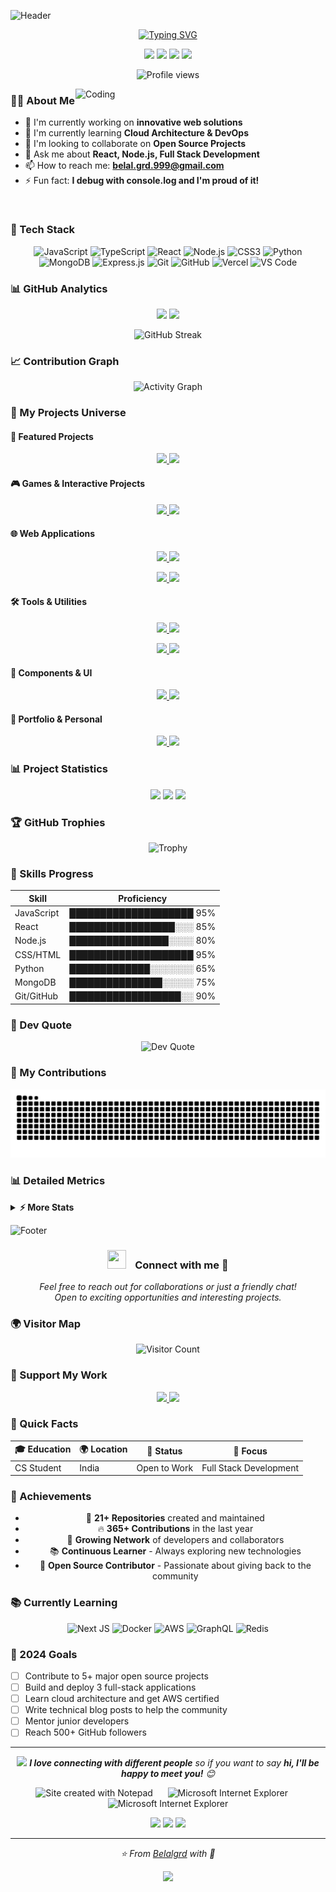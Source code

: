 <!-- Animated Wave Header -->
![Header](https://capsule-render.vercel.app/api?type=waving&color=gradient&customColorList=0,2,2,5,30&height=280&section=header&text=Md%20Belal%20Ansari&fontSize=90&animation=fadeIn&fontAlignY=35&desc=Full%20Stack%20Developer%20|%20Building%20Tomorrow&descAlignY=55&descAlign=50)

<!-- Typing Animation -->
<p align="center">
  <a href="https://github.com/DenverCoder1/readme-typing-svg">
    <img src="https://readme-typing-svg.herokuapp.com?font=Fira+Code&pause=1000&color=2F81F7&center=true&vCenter=true&random=false&width=600&lines=Coding+for+a+better+tomorrow;Passionate+about+building+things;Open+Source+Enthusiast;Always+learning+new+technologies" alt="Typing SVG" />
  </a>
</p>

<!-- Social Links with Badges -->
<p align="center">
  <a href="https://twitter.com/qbal_aadil_grd"><img src="https://img.shields.io/badge/Twitter-%231DA1F2.svg?style=for-the-badge&logo=Twitter&logoColor=white"/></a>
  <a href="https://linkedin.com/in/md-belal-ansari-885182227"><img src="https://img.shields.io/badge/linkedin-%230077B5.svg?style=for-the-badge&logo=linkedin&logoColor=white"/></a>
  <a href="https://orcid.org/0009-0008-8413-5936"><img src="https://img.shields.io/badge/ORCID-A6CE39?style=for-the-badge&logo=ORCID&logoColor=white"/></a>
  <a href="https://portfolio-frontend-ten-blond.vercel.app"><img src="https://img.shields.io/badge/Portfolio-FF5722?style=for-the-badge&logo=google-chrome&logoColor=white"/></a>
</p>

<!-- Profile Views Counter -->
<p align="center">
  <img src="https://komarev.com/ghpvc/?username=Belalgrd&label=Profile%20views&color=0e75b6&style=flat" alt="Profile views" />
</p>

<!-- About Me Section with Cool Formatting -->
<img align="right" alt="Coding" width="400" src="https://user-images.githubusercontent.com/74038190/229223263-cf2e4b07-2615-4f87-9c38-e37600f8381a.gif">

### 👨‍💻 About Me

- 🔭 I'm currently working on **innovative web solutions**
- 🌱 I'm currently learning **Cloud Architecture & DevOps**
- 👯 I'm looking to collaborate on **Open Source Projects**
- 💬 Ask me about **React, Node.js, Full Stack Development**
- 📫 How to reach me: **belal.grd.999@gmail.com**
- ⚡ Fun fact: **I debug with console.log and I'm proud of it!**

<br clear="both">

<!-- Tech Stack with Animated Icons -->
### 🚀 Tech Stack

<div align="center">
  
![JavaScript](https://img.shields.io/badge/javascript-%23323330.svg?style=for-the-badge&logo=javascript&logoColor=%23F7DF1E)
![TypeScript](https://img.shields.io/badge/typescript-%23007ACC.svg?style=for-the-badge&logo=typescript&logoColor=white)
![React](https://img.shields.io/badge/react-%2320232a.svg?style=for-the-badge&logo=react&logoColor=%2361DAFB)
![Node.js](https://img.shields.io/badge/node.js-6DA55F?style=for-the-badge&logo=node.js&logoColor=white)
![CSS3](https://img.shields.io/badge/css3-%231572B6.svg?style=for-the-badge&logo=css3&logoColor=white)
![Python](https://img.shields.io/badge/python-3670A0?style=for-the-badge&logo=python&logoColor=ffdd54)
![MongoDB](https://img.shields.io/badge/MongoDB-%234ea94b.svg?style=for-the-badge&logo=mongodb&logoColor=white)
![Express.js](https://img.shields.io/badge/express.js-%23404d59.svg?style=for-the-badge&logo=express&logoColor=%2361DAFB)
![Git](https://img.shields.io/badge/git-%23F05033.svg?style=for-the-badge&logo=git&logoColor=white)
![GitHub](https://img.shields.io/badge/github-%23121011.svg?style=for-the-badge&logo=github&logoColor=white)
![Vercel](https://img.shields.io/badge/vercel-%23000000.svg?style=for-the-badge&logo=vercel&logoColor=white)
![VS Code](https://img.shields.io/badge/VS%20Code-0078d7.svg?style=for-the-badge&logo=visual-studio-code&logoColor=white)

</div>

<!-- GitHub Stats with Dark Theme -->
### 📊 GitHub Analytics

<p align="center">
  <img height="180em" src="https://github-readme-stats.vercel.app/api?username=Belalgrd&show_icons=true&count_private=true&theme=tokyonight&hide_border=true&bg_color=0D1117" />
  <img height="180em" src="https://github-readme-stats.vercel.app/api/top-langs/?username=Belalgrd&langs_count=8&theme=tokyonight&hide_border=true&bg_color=0D1117&layout=compact" />
</p>

<!-- GitHub Streak Stats -->
<p align="center">
  <img src="https://github-readme-streak-stats.herokuapp.com/?user=Belalgrd&theme=tokyonight&hide_border=true&background=0D1117" alt="GitHub Streak" />
</p>

<!-- Activity Graph -->
### 📈 Contribution Graph

<p align="center">
  <img src="https://github-readme-activity-graph.vercel.app/graph?username=Belalgrd&theme=tokyo-night&hide_border=true&bg_color=0D1117" alt="Activity Graph" />
</p>

<!-- Complete Project Showcase -->
### 🚀 My Projects Universe

#### 🌟 Featured Projects
<p align="center">
  <a href="https://github.com/Belalgrd/billing-software">
    <img src="https://github-readme-stats.vercel.app/api/pin/?username=Belalgrd&repo=billing-software&theme=tokyonight&hide_border=true&bg_color=0D1117" />
  </a>
  <a href="https://github.com/Belalgrd/Auth-Form">
    <img src="https://github-readme-stats.vercel.app/api/pin/?username=Belalgrd&repo=Auth-Form&theme=tokyonight&hide_border=true&bg_color=0D1117" />
  </a>
</p>

#### 🎮 Games & Interactive Projects
<p align="center">
  <a href="https://github.com/Belalgrd/Rock-Paper-Scissors">
    <img src="https://github-readme-stats.vercel.app/api/pin/?username=Belalgrd&repo=Rock-Paper-Scissors&theme=tokyonight&hide_border=true&bg_color=0D1117" />
  </a>
  <a href="https://github.com/Belalgrd/tic-tac-toes">
    <img src="https://github-readme-stats.vercel.app/api/pin/?username=Belalgrd&repo=tic-tac-toes&theme=tokyonight&hide_border=true&bg_color=0D1117" />
  </a>
</p>

#### 🌐 Web Applications
<p align="center">
  <a href="https://github.com/Belalgrd/facebook-clone">
    <img src="https://github-readme-stats.vercel.app/api/pin/?username=Belalgrd&repo=facebook-clone&theme=tokyonight&hide_border=true&bg_color=0D1117" />
  </a>
  <a href="https://github.com/Belalgrd/Health-News">
    <img src="https://github-readme-stats.vercel.app/api/pin/?username=Belalgrd&repo=Health-News&theme=tokyonight&hide_border=true&bg_color=0D1117" />
  </a>
</p>

<p align="center">
  <a href="https://github.com/Belalgrd/weather-app">
    <img src="https://github-readme-stats.vercel.app/api/pin/?username=Belalgrd&repo=weather-app&theme=tokyonight&hide_border=true&bg_color=0D1117" />
  </a>
  <a href="https://github.com/Belalgrd/Quiz-System">
    <img src="https://github-readme-stats.vercel.app/api/pin/?username=Belalgrd&repo=Quiz-System&theme=tokyonight&hide_border=true&bg_color=0D1117" />
  </a>
</p>

#### 🛠️ Tools & Utilities
<p align="center">
  <a href="https://github.com/Belalgrd/ocr-info-extractor">
    <img src="https://github-readme-stats.vercel.app/api/pin/?username=Belalgrd&repo=ocr-info-extractor&theme=tokyonight&hide_border=true&bg_color=0D1117" />
  </a>
  <a href="https://github.com/Belalgrd/to-do-list">
    <img src="https://github-readme-stats.vercel.app/api/pin/?username=Belalgrd&repo=to-do-list&theme=tokyonight&hide_border=true&bg_color=0D1117" />
  </a>
</p>

<p align="center">
  <a href="https://github.com/Belalgrd/currency-converter">
    <img src="https://github-readme-stats.vercel.app/api/pin/?username=Belalgrd&repo=currency-converter&theme=tokyonight&hide_border=true&bg_color=0D1117" />
  </a>
  <a href="https://github.com/Belalgrd/password-generator">
    <img src="https://github-readme-stats.vercel.app/api/pin/?username=Belalgrd&repo=password-generator&theme=tokyonight&hide_border=true&bg_color=0D1117" />
  </a>
</p>

#### 📱 Components & UI
<p align="center">
  <a href="https://github.com/Belalgrd/Card">
    <img src="https://github-readme-stats.vercel.app/api/pin/?username=Belalgrd&repo=Card&theme=tokyonight&hide_border=true&bg_color=0D1117" />
  </a>
  <a href="https://github.com/Belalgrd/netflix-homepage">
    <img src="https://github-readme-stats.vercel.app/api/pin/?username=Belalgrd&repo=netflix-homepage&theme=tokyonight&hide_border=true&bg_color=0D1117" />
  </a>
</p>

#### 🎯 Portfolio & Personal
<p align="center">
  <a href="https://github.com/Belalgrd/portfolio-Bk">
    <img src="https://github-readme-stats.vercel.app/api/pin/?username=Belalgrd&repo=portfolio-Bk&theme=tokyonight&hide_border=true&bg_color=0D1117" />
  </a>
  <a href="https://github.com/Belalgrd/Belalgrd">
    <img src="https://github-readme-stats.vercel.app/api/pin/?username=Belalgrd&repo=Belalgrd&theme=tokyonight&hide_border=true&bg_color=0D1117" />
  </a>
</p>

<!-- Project Statistics -->
### 📊 Project Statistics

<div align="center">
  <img src="https://img.shields.io/badge/Total%20Repositories-21-blue?style=for-the-badge&logo=github" />
  <img src="https://img.shields.io/badge/Public%20Repos-21-green?style=for-the-badge&logo=github" />
  <img src="https://img.shields.io/badge/Main%20Language-JavaScript-yellow?style=for-the-badge&logo=javascript" />
</div>

<!-- Trophy Section -->
### 🏆 GitHub Trophies

<p align="center">
  <img src="https://github-profile-trophy.vercel.app/?username=Belalgrd&theme=tokyonight&no-frame=true&no-bg=true&margin-w=4&column=7" alt="Trophy" />
</p>

### 💪 Skills Progress

<div align="center">

| Skill | Proficiency |
|-------|-------------|
| JavaScript | ████████████████████ 95% |
| React | █████████████████░░░ 85% |
| Node.js | ████████████████░░░░ 80% |
| CSS/HTML | ████████████████████ 95% |
| Python | █████████████░░░░░░░ 65% |
| MongoDB | ███████████████░░░░░ 75% |
| Git/GitHub | ██████████████████░░ 90% |

</div>

<!-- Random Dev Quote -->
### 💭 Dev Quote

<p align="center">
  <img src="https://quotes-github-readme.vercel.app/api?type=horizontal&theme=tokyonight" alt="Dev Quote" />
</p>

<!-- Snake Animation -->
### 🐍 My Contributions

<p align="center">
<img src="https://raw.githubusercontent.com/Belalgrd/Belalgrd/output/github-contribution-grid-snake-dark.svg" alt="Snake animation" /></p>

<!-- Metrics -->
### 📊 Detailed Metrics

<details>
<summary><b>⚡ More Stats</b></summary>
<p align="center">
  <img src="https://github-profile-summary-cards.vercel.app/api/cards/profile-details?username=Belalgrd&theme=tokyonight" alt="Profile Details" />
  <img src="https://github-profile-summary-cards.vercel.app/api/cards/repos-per-language?username=Belalgrd&theme=tokyonight" alt="Repos per Language" />
  <img src="https://github-profile-summary-cards.vercel.app/api/cards/most-commit-language?username=Belalgrd&theme=tokyonight" alt="Most Commit Language" />
  <img src="https://github-profile-summary-cards.vercel.app/api/cards/stats?username=Belalgrd&theme=tokyonight" alt="Stats" />
  <img src="https://github-profile-summary-cards.vercel.app/api/cards/productive-time?username=Belalgrd&theme=tokyonight" alt="Productive Time" />
</p>
</details>

<!-- Footer Wave -->
![Footer](https://capsule-render.vercel.app/api?type=waving&color=gradient&customColorList=0,2,2,5,30&height=120&section=footer)

<!-- Connect Section -->
<h3 align="center">
  <img src="https://media.giphy.com/media/iY8CRBdQXODJSCERIr/giphy.gif" width="30" height="30" style="margin-right: 10px;">
  Connect with me 🤝
</h3>

<p align="center">
  <em>
    Feel free to reach out for collaborations or just a friendly chat! <br>
    Open to exciting opportunities and interesting projects.
  </em>
</p>

<!-- Visitor Map -->
### 🌍 Visitor Map

<p align="center">
  <img src="https://profile-counter.glitch.me/Belalgrd/count.svg" alt="Visitor Count" />
</p>

<!-- Support Section -->
### 💖 Support My Work

<p align="center">
  <a href="https://www.buymeacoffee.com/belalgrd">
    <img src="https://img.shields.io/badge/Buy%20Me%20a%20Coffee-ffdd00?style=for-the-badge&logo=buy-me-a-coffee&logoColor=black" />
  </a>
  <a href="https://github.com/sponsors/Belalgrd">
    <img src="https://img.shields.io/badge/sponsor-30363D?style=for-the-badge&logo=GitHub-Sponsors&logoColor=#EA4AAA" />
  </a>
</p>

<!-- Fun Facts -->
### 🎯 Quick Facts

<div align="center">

| 🎓 Education | 🌍 Location | 💼 Status | 🎯 Focus |
|-------------|------------|-----------|----------|
| CS Student | India | Open to Work | Full Stack Development |

</div>

<!-- Achievements -->
### 🏅 Achievements

<div align="center">

- 🎯 **21+ Repositories** created and maintained
- 🔥 **365+ Contributions** in the last year
- 👥 **Growing Network** of developers and collaborators
- 📚 **Continuous Learner** - Always exploring new technologies
- 🌟 **Open Source Contributor** - Passionate about giving back to the community

</div>

<!-- Currently Learning -->
### 📚 Currently Learning

<div align="center">

![Next JS](https://img.shields.io/badge/Next-black?style=for-the-badge&logo=next.js&logoColor=white)
![Docker](https://img.shields.io/badge/docker-%230db7ed.svg?style=for-the-badge&logo=docker&logoColor=white)
![AWS](https://img.shields.io/badge/AWS-%23FF9900.svg?style=for-the-badge&logo=amazon-aws&logoColor=white)
![GraphQL](https://img.shields.io/badge/-GraphQL-E10098?style=for-the-badge&logo=graphql&logoColor=white)
![Redis](https://img.shields.io/badge/redis-%23DD0031.svg?style=for-the-badge&logo=redis&logoColor=white)

</div>

<!-- Goals -->
### 🎯 2024 Goals

- [ ] Contribute to 5+ major open source projects
- [ ] Build and deploy 3 full-stack applications
- [ ] Learn cloud architecture and get AWS certified
- [ ] Write technical blog posts to help the community
- [ ] Mentor junior developers
- [ ] Reach 500+ GitHub followers

---

<p align="center">
  <img src="https://media.giphy.com/media/LnQjpWaON8nhr21vNW/giphy.gif" width="60"> 
  <em><b>I love connecting with different people</b> so if you want to say <b>hi, I'll be happy to meet you!</b> 😊</em>
</p>

<p align="center">
  <img src="https://raw.githubusercontent.com/BrunnerLivio/brunnerlivio/master/images/notepad.gif" alt="Site created with Notepad" height="30" />
  <span>&nbsp;&nbsp;&nbsp;&nbsp;</span>  
  <img src="https://raw.githubusercontent.com/BrunnerLivio/brunnerlivio/master/images/ie_logo.gif" alt="Microsoft Internet Explorer" />
  <span>&nbsp;&nbsp;&nbsp;&nbsp;</span>  
  <img src="https://raw.githubusercontent.com/BrunnerLivio/brunnerlivio/master/images/noframes.gif" alt="Microsoft Internet Explorer" />
</p>

<div align="center">
  <img src="https://forthebadge.com/images/badges/built-with-love.svg" />
  <img src="https://forthebadge.com/images/badges/powered-by-coffee.svg" />
  <img src="https://forthebadge.com/images/badges/makes-people-smile.svg" />
</div>

---

<p align="center">
  <em>⭐️ From <a href="https://github.com/Belalgrd">Belalgrd</a> with 💙</em>
</p>

<!-- Wave Animation at the very end -->
<p align="center">
  <img src="https://capsule-render.vercel.app/api?type=waving&color=gradient&height=60&section=footer&width=100%" />
</p>
